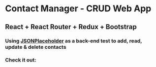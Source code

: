 # Contact Manager - CRUD Web App

## React + React Router + Redux + Bootstrap

### Using [JSONPlaceholder](https://jsonplaceholder.typicode.com/) as a back-end test to add, read, update & delete contacts

### Check it out:
